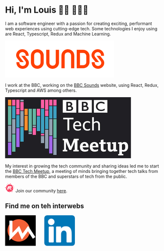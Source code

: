 # Hi, I'm Louis 🤘🏻 👨🏻‍💻

I am a software engineer with a passion for creating exciting, performant web experiences using cutting-edge tech. Some technologies I enjoy using are React, Typescript, Redux and Machine Learning.

[<img src="assets/Sounds.png">](https://www.bbc.co.uk/sounds)

I work at the BBC, working on the [BBC Sounds](https://www.bbc.co.uk/sounds) website, using React, Redux, Typescript and AWS among others. 

[<img src="assets/BBC_Tech_Meetup_Logo_Small.jpg">](http://bit.ly/bbc-tech-meetup)

My interest in growing the tech community and sharing ideas led me to start the [BBC Tech Meetup](http://bit.ly/bbc-tech-meetup), a meeting of minds bringing together tech talks from members of the BBC and superstars of tech from the public.

[<img src="assets/meetup.svg" height='30px' width='30px'>](https://www.meetup.com/BBC-Tech-Meetup/)
Join our community [here](https://www.meetup.com/BBC-Tech-Meetup/).

## Find me on teh interwebs

[<img src="assets/Website_Logo.png" alt='My Personal Website' title='My Personal Website' height='100px'>](https://mozl.netlify.app/) &nbsp;&nbsp;&nbsp;&nbsp;&nbsp;&nbsp;[<img src="assets/li.png" alt='My LinkedIn Profile' title='My LinkedIn Profile' height='100px'>](https://www.linkedin.com/in/lmoselhi/)

